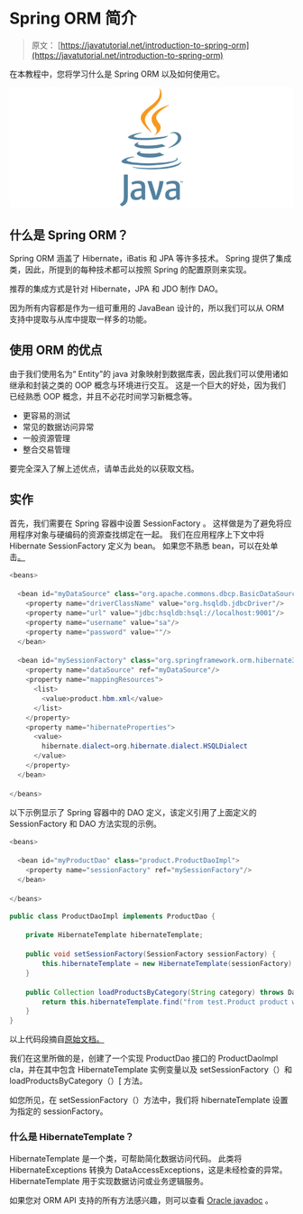 # Spring ORM 简介

> 原文： [https://javatutorial.net/introduction-to-spring-orm](https://javatutorial.net/introduction-to-spring-orm)

在本教程中，您将学习什么是 Spring ORM 以及如何使用它。

![java-featured-image](img/e0db051dedc1179e7424b6d998a6a772.jpg)

## 什么是 Spring ORM？

Spring ORM 涵盖了 Hibernate，iBatis 和 JPA 等许多技术。 Spring 提供了集成类，因此，所提到的每种技术都可以按照 Spring 的配置原则来实现。

推荐的集成方式是针对 Hibernate，JPA 和 JDO 制作 DAO。

因为所有内容都是作为一组可重用的 JavaBean 设计的，所以我们可以从 ORM 支持中提取与从库中提取一样多的功能。

## 使用 ORM 的优点

由于我们使用名为“ Entity”的 java 对象映射到数据库表，因此我们可以使用诸如继承和封装之类的 OOP 概念与环境进行交互。 这是一个巨大的好处，因为我们已经熟悉 OOP 概念，并且不必花时间学习新概念等。

*   更容易的测试
*   常见的数据访问异常
*   一般资源管理
*   整合交易管理

要完全深入了解上述优点，请单击此处的以获取文档。

## 实作

首先，我们需要在 Spring 容器中设置 SessionFactory 。 这样做是为了避免将应用程序对象与硬编码的资源查找绑定在一起。 我们在应用程序上下文中将 Hibernate SessionFactory 定义为 bean。 如果您不熟悉 bean，可以在处单击[。](https://javatutorial.net/introduction-to-spring-bean)

```java
<beans>

  <bean id="myDataSource" class="org.apache.commons.dbcp.BasicDataSource" destroy-method="close">
    <property name="driverClassName" value="org.hsqldb.jdbcDriver"/>
    <property name="url" value="jdbc:hsqldb:hsql://localhost:9001"/>
    <property name="username" value="sa"/>
    <property name="password" value=""/>
  </bean>

  <bean id="mySessionFactory" class="org.springframework.orm.hibernate3.LocalSessionFactoryBean">
    <property name="dataSource" ref="myDataSource"/>
    <property name="mappingResources">
      <list>
        <value>product.hbm.xml</value>
      </list>
    </property>
    <property name="hibernateProperties">
      <value>
        hibernate.dialect=org.hibernate.dialect.HSQLDialect
      </value>
    </property>
  </bean>

</beans>
```

以下示例显示了 Spring 容器中的 DAO 定义，该定义引用了上面定义的 SessionFactory 和 DAO 方法实现的示例。

```java
<beans>

  <bean id="myProductDao" class="product.ProductDaoImpl">
    <property name="sessionFactory" ref="mySessionFactory"/>
  </bean>

</beans>
```

```java
public class ProductDaoImpl implements ProductDao {

    private HibernateTemplate hibernateTemplate;

    public void setSessionFactory(SessionFactory sessionFactory) {
        this.hibernateTemplate = new HibernateTemplate(sessionFactory);
    }

    public Collection loadProductsByCategory(String category) throws DataAccessException {
    	return this.hibernateTemplate.find("from test.Product product where product.category=?", category);
    }
}
```

以上代码段摘自[原始文档。](https://docs.spring.io/spring/docs/4.2.x/spring-framework-reference/html/orm.html)

我们在这里所做的是，创建了一个实现 ProductDao 接口的 ProductDaoImpl cla，并在其中包含 HibernateTemplate 实例变量以及 setSessionFactory（）和 loadProductsByCategory（）[ 方法。

如您所见，在 setSessionFactory（）方法中，我们将 hibernateTemplate 设置为指定的 sessionFactory。

### 什么是 HibernateTemplate？

HibernateTemplate 是一个类，可帮助简化数据访问代码。 此类将 HibernateExceptions 转换为 DataAccessExceptions，这是未经检查的异常。 HibernateTemplate 用于实现数据访问或业务逻辑服务。

如果您对 ORM API 支持的所有方法感兴趣，则可以查看 [Oracle javadoc](https://static.javadoc.io/org.springframework/spring-orm/5.0.8.RELEASE/index.html?overview-summary.html) 。